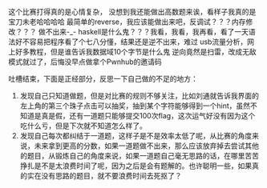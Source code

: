 这个比赛打得真的是心情复杂，
没想到我还能做出高数题来诶，看样子我真的是宝刀未老哈哈哈哈
最简单的reverse，我应该能做出来吧，反调试？？？内存修改？？？ 做不出来-_-
haskell是什么鬼？？？我看，我看，我再看，看了一天语法好不容易把程序看了个七八分懂，结果还是逆不出来，难过
usb流量分析，网上好多教程，但是谁告诉我数据域10个字节是什么鬼
逆向竟然是扫雷，改成无敌模式就过了，后悔没早点做拿个Pwnhub的邀请码

吐槽结束，下面是正经部分，反思一下自己做的不足的地方：
1. 发现自己只知道做题，但是对比赛的规则不够关注，比如刘通就告诉我界面的左上角的第三个珠子点击可以抽奖，抽到某个字符能够得到一个hint，虽然不知道是真是假，还有一道题只能够提交100次flag，这次运气好没有因为这个吃什么亏，但是下次就不知道怎么样了。
2. 发现自己每次都纠结于一道题，这样子是不是效率太低了呢，从比赛的角度来说，未来拿到更高的分数，如果一道题做不出来，那么应该放弃掉去尝试其他的题目，从锻炼自己的角度来说，如果一道题自己毫无思路的话，在哪里苦苦挣扎是不是太浪费时间了呢，因为之后是会有题解的。也许聪明一些，如果真的实在没有思路的题目，就不要浪费时间去死抠了？
